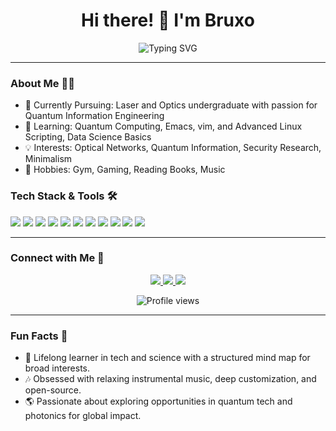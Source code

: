 <!-- Your GitHub Profile README.md -->

<h1 align="center">Hi there! 👋 I'm Bruxo </h1>

<p align="center">
  <img src="https://readme-typing-svg.herokuapp.com?font=Fira+Code&size=22&duration=2000&pause=500&color=4A90E2&center=true&vCenter=true&width=900&lines=Optics/Photonics+Engineer+%7C+Quantum+Tech+Enthusiast;Linux+User+%7C+Security+Researcher;Science+Lover+%7C+F.O.S.S+Lover" alt="Typing SVG" />
</p>

---

### About Me 👨‍💻

- 🔭 Currently Pursuing: Laser and Optics undergraduate with passion for Quantum Information Engineering
- 🌱 Learning: Quantum Computing, Emacs, vim, and Advanced Linux Scripting, Data Science Basics
- 💡 Interests: Optical Networks, Quantum Information, Security Research, Minimalism
- 🎸 Hobbies: Gym, Gaming, Reading Books, Music

### Tech Stack & Tools 🛠️

<p align="left">
  <img src="https://img.shields.io/badge/-Linux-0078D6?style=flat-square&logo=linux&logoColor=white" />
  <img src="https://img.shields.io/badge/-Gentoo-5431E4?style=flat-square&logo=gentoo&logoColor=white" />
    <img src="https://img.shields.io/badge/-debian-C41E3A?style=flat-square&logo=debian&logoColor=white" />
  <img src="https://img.shields.io/badge/-Emacs-7F5AB6?style=flat-square&logo=gnu-emacs&logoColor=white" />
  <img src="https://img.shields.io/badge/-Vim-019733?style=flat-square&logo=vim&logoColor=white" />
  <img src="https://img.shields.io/badge/-Git-F05032?style=flat-square&logo=git&logoColor=white" />
  <img src="https://img.shields.io/badge/-Bash-4EAA25?style=flat-square&logo=gnubash&logoColor=white" />
  <img src="https://img.shields.io/badge/-Python-3776AB?style=flat-square&logo=python&logoColor=white" />
  <img src="https://img.shields.io/badge/-C++-00599C?style=flat-square&logo=cplusplus&logoColor=white" />
  <img src="https://img.shields.io/badge/-MATLAB-0076A8?style=flat-square&logo=mathworks&logoColor=white" />
  <img src="https://img.shields.io/badge/-Markdown-000000?style=flat-square&logo=markdown&logoColor=white" />
</p>

---

### Connect with Me 🤝

<p align="center">
  <a href="https://linkedin.com/in/voidbruxo">
    <img src="https://img.shields.io/badge/-LinkedIn-0A66C2?style=for-the-badge&logo=linkedin&logoColor=white" />
  </a>
  <a href="https://github.com/voidbruxo">
    <img src="https://img.shields.io/badge/-GitHub-333333?style=for-the-badge&logo=github&logoColor=white" />
  </a>
  <a href="mailto:imbruxo@tuta.io">
    <img src="https://img.shields.io/badge/-Email-D14836?style=for-the-badge&logo=gmail&logoColor=white" />
  </a>
</p>

<p align="center">
  <img src="https://komarev.com/ghpvc/?username=your-username&label=Profile%20Views&color=4A90E2&style=for-the-badge" alt="Profile views" />
</p>

---

### Fun Facts 🌌

- 🧠 Lifelong learner in tech and science with a structured mind map for broad interests.
- 🎶 Obsessed with relaxing instrumental music, deep customization, and open-source.
- 🌎 Passionate about exploring opportunities in quantum tech and photonics for global impact.
